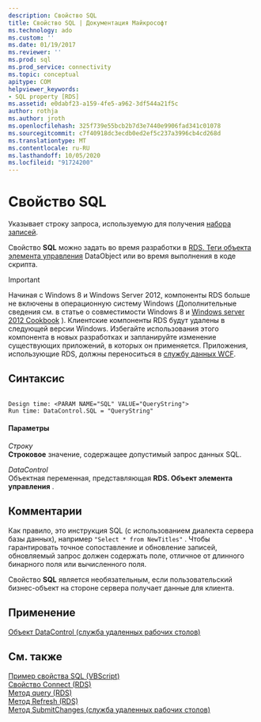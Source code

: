 ```yaml
---
description: Свойство SQL
title: Свойство SQL | Документация Майкрософт
ms.technology: ado
ms.custom: ''
ms.date: 01/19/2017
ms.reviewer: ''
ms.prod: sql
ms.prod_service: connectivity
ms.topic: conceptual
apitype: COM
helpviewer_keywords:
- SQL property [RDS]
ms.assetid: e0dabf23-a159-4fe5-a962-3df544a21f5c
author: rothja
ms.author: jroth
ms.openlocfilehash: 325f739e55bcb2b7d3e7440e9906fad341c01078
ms.sourcegitcommit: c7f40918dc3ecdb0ed2ef5c237a3996cb4cd268d
ms.translationtype: MT
ms.contentlocale: ru-RU
ms.lasthandoff: 10/05/2020
ms.locfileid: "91724200"
---
```

# <a name="sql-property"></a>Свойство SQL
Указывает строку запроса, используемую для получения [набора записей](../ado-api/recordset-object-ado.md).  
  
 Свойство **SQL** можно задать во время разработки в [RDS. Теги объекта элемента управления](./datacontrol-object-rds.md) DataObject или во время выполнения в коде скрипта.  
  
> [!IMPORTANT]
>  Начиная с Windows 8 и Windows Server 2012, компоненты RDS больше не включены в операционную систему Windows (Дополнительные сведения см. в статье о совместимости Windows 8 и [Windows server 2012 Cookbook](https://www.microsoft.com/download/details.aspx?id=27416) ). Клиентские компоненты RDS будут удалены в следующей версии Windows. Избегайте использования этого компонента в новых разработках и запланируйте изменение существующих приложений, в которых он применяется. Приложения, использующие RDS, должны переноситься в [службу данных WCF](/dotnet/framework/wcf/).  
  
## <a name="syntax"></a>Синтаксис  
  
```  
  
Design time: <PARAM NAME="SQL" VALUE="QueryString">  
Run time: DataControl.SQL = "QueryString"  
```  
  
#### <a name="parameters"></a>Параметры  
 *Строку*  
 **Строковое** значение, содержащее допустимый запрос данных SQL.  
  
 *DataControl*  
 Объектная переменная, представляющая **RDS. Объект элемента управления** .  
  
## <a name="remarks"></a>Комментарии  
 Как правило, это инструкция SQL (с использованием диалекта сервера базы данных), например `"Select * from NewTitles"` . Чтобы гарантировать точное сопоставление и обновление записей, обновляемый запрос должен содержать поле, отличное от длинного бинарного поля или вычисленного поля.  
  
 Свойство **SQL** является необязательным, если пользовательский бизнес-объект на стороне сервера получает данные для клиента.  
  
## <a name="applies-to"></a>Применение  
 [Объект DataControl (служба удаленных рабочих столов)](./datacontrol-object-rds.md)  
  
## <a name="see-also"></a>См. также  
 [Пример свойства SQL (VBScript)](./sql-property-example-vbscript.md)   
 [Свойство Connect (RDS)](./connect-property-rds.md)   
 [Метод query (RDS)](./query-method-rds.md)   
 [Метод Refresh (RDS)](./refresh-method-rds.md)   
 [Метод SubmitChanges (служба удаленных рабочих столов)](./submitchanges-method-rds.md)